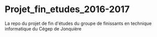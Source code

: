 # Projet_fin_etudes_2016-2017
La repo du projet de fin d'études du groupe de finissants en technique informatique du Cégep de Jonquière
